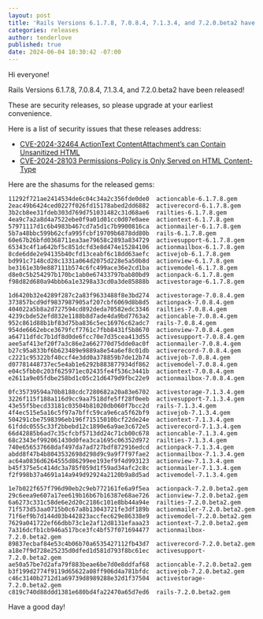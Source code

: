 ```yaml
---
layout: post
title: 'Rails Versions 6.1.7.8, 7.0.8.4, 7.1.3.4, and 7.2.0.beta2 have been released!'
categories: releases
author: tenderlove
published: true
date: 2024-06-04 10:30:42 -07:00
---
```


Hi everyone!

Rails Versions 6.1.7.8, 7.0.8.4, 7.1.3.4, and 7.2.0.beta2 have been released!

These are security releases, so please upgrade at your earliest convenience.

Here is a list of security issues that these releases address:

* [CVE-2024-32464 ActionText ContentAttachment’s can Contain Unsanitized HTML](https://discuss.rubyonrails.org/t/cve-2024-32464-actiontext-contentattachments-can-contain-unsanitized-html/85949)
* [CVE-2024-28103 Permissions-Policy is Only Served on HTML Content-Type](https://discuss.rubyonrails.org/t/cve-2024-28103-permissions-policy-is-only-served-on-html-content-type/85948)

Here are the shasums for the released gems:

```
11292f721ae2414534de6c04c34a2c356fde0de0  actioncable-6.1.7.8.gem
2eac49b6424ced0227f026fd15178abed2dd6882  activerecord-6.1.7.8.gem
3b2cb8ee31fdeb303d769d751031482c31d68ae6  railties-6.1.7.8.gem
4ea9c7a2a8d4a7522ebe0f9a01d01cc0d07e0aee  actiontext-6.1.7.8.gem
57971117d1c6b4983b467cd7a5d1c7b9900816ca  actionmailer-6.1.7.8.gem
5b7a48bbc599b62cfa995fcbf19709b6878dd80b  rails-6.1.7.8.gem
60e67b26bfd0368711ea3ae79658c2893a834729  activesupport-6.1.7.8.gem
65343c4f1a642bf5c851dcfd3e8d474e15284106  actionmailbox-6.1.7.8.gem
8cde6dde2e94135b40cfd13ceabf6c18dd63aefc  activejob-6.1.7.8.gem
bd991c7148cd28c1331a064d2075d228e5a50b8d  actionview-6.1.7.8.gem
be3161e3b9e887111b574c6fc499ace36e2cd1ba  activemodel-6.1.7.8.gem
d8e0c5b254297b170bc1ab0e67433797bab80bd9  actionpack-6.1.7.8.gem
f98d82d680a94bbb6a1e3298a33cd0a3de85888b  activestorage-6.1.7.8.gem
```

```
1d6420b32e4289f287c2a83f9633488f8e3bd274  activestorage-7.0.8.4.gem
373857bcd9df9837987905af207cbf6069d8b8d5  actionpack-7.0.8.4.gem
404022a5b8a2d727594cd892deda70582edc3346  railties-7.0.8.4.gem
4239cbde52efd832e1188b8d7ade4da9bd7763a2  actioncable-7.0.8.4.gem
952c861d88b1bf83d75ba836c5ec16976c62adc7  rails-7.0.8.4.gem
954de6662ebce3679fcf7761c7fbb8431f5b8670  actionview-7.0.8.4.gem
a64711dfdc7b1df8d0de6fcc70e7d35cea413d55  activesupport-7.0.8.4.gem
aee5af413ef20f7a3c86e2a662770d75dde0ac0f  actionmailer-7.0.8.4.gem
b27c95a833bf6b623489e9889a8e54a6ef8c01db  activerecord-7.0.8.4.gem
c2221c95322bf40ccf4e3dd0a378859b7de12b74  activejob-7.0.8.4.gem
d07781448737ec5e4ab1e6292b883877934df862  activemodel-7.0.8.4.gem
e04c5fbb0c203f625971ec02435fe4f536c3441b  actiontext-7.0.8.4.gem
e2611a9e05fdbe258bd1c05c21d6479d9fbc22e9  actionmailbox-7.0.8.4.gem
```

```
0fc35739594a70b8188cdc7280682a20a83e6702  activestorage-7.1.3.4.gem
3226f115f188a116d9cc9aa7518dfe5ff28f0eeb  activesupport-7.1.3.4.gem
43e55f5becd33181c03504b81020db060f7bcc2d  rails-7.1.3.4.gem
4f4ec515e5a16c5f97a7bffc59ca9e6ca5f62bf9  activejob-7.1.3.4.gem
504291cbe7598396eb196f71515010bcf22de24e  actiontext-7.1.3.4.gem
61fddc0555c33f2bbebd12c1890e6a9ae3c672e5  activerecord-7.1.3.4.gem
66d42885b6ad7c35cfcbf5713dd24c71cb00c678  actioncable-7.1.3.4.gem
68c2343ef992061430d0fea3ca1695c06352d972  railties-7.1.3.4.gem
740e656537668daf497da7ad727bdf872916edcd  actionpack-7.1.3.4.gem
abdd8f47b4b8043532698d298d9c9a9f7f97fae2  actionmailbox-7.1.3.4.gem
ac64a0836d6264555d86299ee193ef9f4d993123  actionview-7.1.3.4.gem
b45f375e5c414dc3a785f059d1f59ad34afc2c8c  actionmailer-7.1.3.4.gem
f2f998b37a4691a14a949d92924a2120b9a8d5ad  activemodel-7.1.3.4.gem
```

```
1e7b022f657f796d90eb2c9eb772161fe6a9f5ea  actionpack-7.2.0.beta2.gem
29c6eea9e607a17ee619b16b67b16387e68ae726  actionview-7.2.0.beta2.gem
6a6273c331c58de6e2d20c2186c101e8bb44a94e  railties-7.2.0.beta2.gem
71f573d53aa0715b0c67a8b13043721fe3df189b  actionmailer-7.2.0.beta2.gem
71f6ef9b7d144d03b442823accfec629e86338e9  activemodel-7.2.0.beta2.gem
7629a041722ef66dbb73c1e2af12d8131efaaa23  actiontext-7.2.0.beta2.gem
7a316dcfb1cb946a517bce3fc4bf57f071694477  actionmailbox-7.2.0.beta2.gem
89837ecbaf84e53c4b06b70a6535427112fb43d7  activerecord-7.2.0.beta2.gem
a18e7f9d728e25235d0dfed1d581d793f8bc61ec  activesupport-7.2.0.beta2.gem
ae50a57be7d2afa79f883beae6be7d0e8ddfaf68  actioncable-7.2.0.beta2.gem
b3f199d2774f9119d65622a08ff906d4a781bfdc  activejob-7.2.0.beta2.gem
c46c3140b2712d1a69739d8989288e32d1f37504  activestorage-7.2.0.beta2.gem
c819c740d88ddd1381e680bd4fa22470a65d7ed6  rails-7.2.0.beta2.gem
```

Have a good day!
